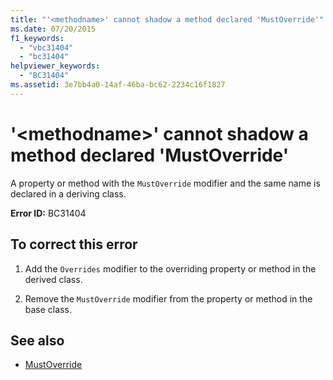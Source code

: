 ```yaml
---
title: "'<methodname>' cannot shadow a method declared 'MustOverride'"
ms.date: 07/20/2015
f1_keywords: 
  - "vbc31404"
  - "bc31404"
helpviewer_keywords: 
  - "BC31404"
ms.assetid: 3e7bb4a0-14af-46ba-bc62-2234c16f1827
---
```

# '\<methodname>' cannot shadow a method declared 'MustOverride'
A property or method with the `MustOverride` modifier and the same name is declared in a deriving class.  
  
 **Error ID:** BC31404  
  
## To correct this error  
  
1. Add the `Overrides` modifier to the overriding property or method in the derived class.  
  
2. Remove the `MustOverride` modifier from the property or method in the base class.  
  
## See also

- [MustOverride](../language-reference/modifiers/mustoverride.md)

